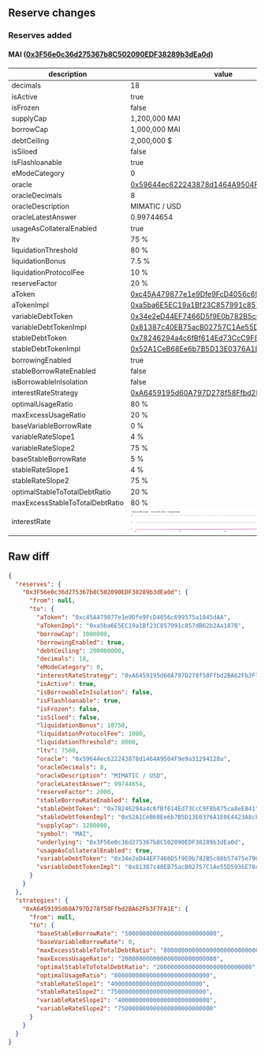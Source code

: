 ## Reserve changes

### Reserves added

#### MAI ([0x3F56e0c36d275367b8C502090EDF38289b3dEa0d](https://https://arbiscan.io/address/0x3F56e0c36d275367b8C502090EDF38289b3dEa0d))

| description | value |
| --- | --- |
| decimals | 18 |
| isActive | true |
| isFrozen | false |
| supplyCap | 1,200,000 MAI |
| borrowCap | 1,000,000 MAI |
| debtCeiling | 2,000,000 $ |
| isSiloed | false |
| isFlashloanable | true |
| eModeCategory | 0 |
| oracle | [0x59644ec622243878d1464A9504F9e9a31294128a](https://https://arbiscan.io/address/0x59644ec622243878d1464A9504F9e9a31294128a) |
| oracleDecimals | 8 |
| oracleDescription | MIMATIC / USD |
| oracleLatestAnswer | 0.99744654 |
| usageAsCollateralEnabled | true |
| ltv | 75 % |
| liquidationThreshold | 80 % |
| liquidationBonus | 7.5 % |
| liquidationProtocolFee | 10 % |
| reserveFactor | 20 % |
| aToken | [0xc45A479877e1e9Dfe9FcD4056c699575a1045dAA](https://https://arbiscan.io/address/0xc45A479877e1e9Dfe9FcD4056c699575a1045dAA) |
| aTokenImpl | [0xa5ba6E5EC19a1Bf23C857991c857dB62b2Aa187B](https://https://arbiscan.io/address/0xa5ba6E5EC19a1Bf23C857991c857dB62b2Aa187B) |
| variableDebtToken | [0x34e2eD44EF7466D5f9E0b782B5c08b57475e7907](https://https://arbiscan.io/address/0x34e2eD44EF7466D5f9E0b782B5c08b57475e7907) |
| variableDebtTokenImpl | [0x81387c40EB75acB02757C1Ae55D5936E78c9dEd3](https://https://arbiscan.io/address/0x81387c40EB75acB02757C1Ae55D5936E78c9dEd3) |
| stableDebtToken | [0x78246294a4c6fBf614Ed73CcC9F8b875ca8eE841](https://https://arbiscan.io/address/0x78246294a4c6fBf614Ed73CcC9F8b875ca8eE841) |
| stableDebtTokenImpl | [0x52A1CeB68Ee6b7B5D13E0376A1E0E4423A8cE26e](https://https://arbiscan.io/address/0x52A1CeB68Ee6b7B5D13E0376A1E0E4423A8cE26e) |
| borrowingEnabled | true |
| stableBorrowRateEnabled | false |
| isBorrowableInIsolation | false |
| interestRateStrategy | [0xA6459195d60A797D278f58Ffbd2BA62Fb3F7FA1E](https://https://arbiscan.io/address/0xA6459195d60A797D278f58Ffbd2BA62Fb3F7FA1E) |
| optimalUsageRatio | 80 % |
| maxExcessUsageRatio | 20 % |
| baseVariableBorrowRate | 0 % |
| variableRateSlope1 | 4 % |
| variableRateSlope2 | 75 % |
| baseStableBorrowRate | 5 % |
| stableRateSlope1 | 4 % |
| stableRateSlope2 | 75 % |
| optimalStableToTotalDebtRatio | 20 % |
| maxExcessStableToTotalDebtRatio | 80 % |
| interestRate | ![ir](/.assets/6328b8017499aaa1d67053e893c4dc04fca7def7.svg) |

## Raw diff

```json
{
  "reserves": {
    "0x3F56e0c36d275367b8C502090EDF38289b3dEa0d": {
      "from": null,
      "to": {
        "aToken": "0xc45A479877e1e9Dfe9FcD4056c699575a1045dAA",
        "aTokenImpl": "0xa5ba6E5EC19a1Bf23C857991c857dB62b2Aa187B",
        "borrowCap": 1000000,
        "borrowingEnabled": true,
        "debtCeiling": 200000000,
        "decimals": 18,
        "eModeCategory": 0,
        "interestRateStrategy": "0xA6459195d60A797D278f58Ffbd2BA62Fb3F7FA1E",
        "isActive": true,
        "isBorrowableInIsolation": false,
        "isFlashloanable": true,
        "isFrozen": false,
        "isSiloed": false,
        "liquidationBonus": 10750,
        "liquidationProtocolFee": 1000,
        "liquidationThreshold": 8000,
        "ltv": 7500,
        "oracle": "0x59644ec622243878d1464A9504F9e9a31294128a",
        "oracleDecimals": 8,
        "oracleDescription": "MIMATIC / USD",
        "oracleLatestAnswer": 99744654,
        "reserveFactor": 2000,
        "stableBorrowRateEnabled": false,
        "stableDebtToken": "0x78246294a4c6fBf614Ed73CcC9F8b875ca8eE841",
        "stableDebtTokenImpl": "0x52A1CeB68Ee6b7B5D13E0376A1E0E4423A8cE26e",
        "supplyCap": 1200000,
        "symbol": "MAI",
        "underlying": "0x3F56e0c36d275367b8C502090EDF38289b3dEa0d",
        "usageAsCollateralEnabled": true,
        "variableDebtToken": "0x34e2eD44EF7466D5f9E0b782B5c08b57475e7907",
        "variableDebtTokenImpl": "0x81387c40EB75acB02757C1Ae55D5936E78c9dEd3"
      }
    }
  },
  "strategies": {
    "0xA6459195d60A797D278f58Ffbd2BA62Fb3F7FA1E": {
      "from": null,
      "to": {
        "baseStableBorrowRate": "50000000000000000000000000",
        "baseVariableBorrowRate": 0,
        "maxExcessStableToTotalDebtRatio": "800000000000000000000000000",
        "maxExcessUsageRatio": "200000000000000000000000000",
        "optimalStableToTotalDebtRatio": "200000000000000000000000000",
        "optimalUsageRatio": "800000000000000000000000000",
        "stableRateSlope1": "40000000000000000000000000",
        "stableRateSlope2": "750000000000000000000000000",
        "variableRateSlope1": "40000000000000000000000000",
        "variableRateSlope2": "750000000000000000000000000"
      }
    }
  }
}
```